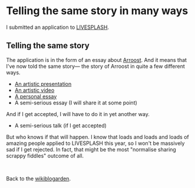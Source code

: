 # Telling the same story in many ways

I submitted an application to [LIVESPLASH](https://www.todepond.com/wikiblogarden/academia/style/never/use/acronyms/). 

## Telling the same story

The application is in the form of an essay about [Arroost](https://github.com/todepond/arroost). And it means that I've now told the same story— the story of Arroost in quite a few different ways. 

- [An artistic presentation](https://youtu.be/cF2OF75ivZM)
- [An artistic video](https://youtu.be/DNBKdU6XrLY)
- [A personal essay](https://www.todepond.com/wikiblogarden/scrappy-fiddles/sharing/normalising/live/)
- A semi-serious essay (I will share it at some point)

And if I get accepted, I will have to do it in yet another way.

- A semi-serious talk (if I get accepted)

But who knows if that will happen. I know that loads and loads and loads of amazing people applied to LIVESPLASH this year, so I won't be massively sad if I get rejected. In fact, that might be the most "normalise sharing scrappy fiddles" outcome of all.

<br>

Back to the [wikiblogarden](/wikiblogarden).

